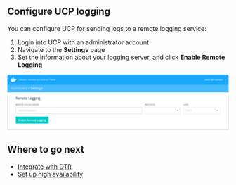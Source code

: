 <!--[metadata]>
+++
title = "Configure UCP logging"
description = "Learn how to configure Docker Universal Control Plane to store your logs on an external log system."
keywords = ["docker, ucp, integrate, logs"]
[menu.main]
parent="mn_ucp_configuration"
identifier="ucp_configure_logs"
weight=0
+++
<![end-metadata]-->

## Configure UCP logging

You can configure UCP for sending logs to a remote logging service:

1. Login into UCP with an administrator account
2. Navigate to the **Settings** page
3. Set the information about your logging server, and click
**Enable Remote Logging**

![](../images/settings-log.png)


## Where to go next

* [Integrate with DTR](dtr-integration.md)
* [Set up high availability](../high-availability/set-up-high-availability.md)
